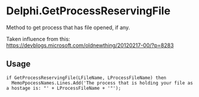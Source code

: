 # Delphi.GetProcessReservingFile

Method to get process that has file opened, if any.

Taken influence from this: https://devblogs.microsoft.com/oldnewthing/20120217-00/?p=8283

## Usage
    if GetProcessReservingFile(LFileName, LProcessFileName) then
      MemoPpocessNames.Lines.Add('The process that is holding your file as a hostage is: "' + LProcessFileName + '"');
